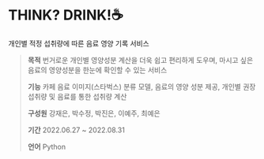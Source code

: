 # THINK? DRINK!☕
개인별 적정 섭취량에 따른 음료 영양 기록 서비스


> **목적** 번거로운 개인별 영양성분 계산을 더욱 쉽고 편리하게 도우며, 마시고 싶은 음료의 영양성분을 한눈에 확인할 수 있는 서비스
> 
> **기능** 카페 음료 이미지(스타벅스) 분류 모델, 음료의 영양 성분 제공, 개인별 권장 섭취량 및 음료를 통한 섭취량 계산
> 
> **구성원** 강재은, 박수정, 박진은, 이예주, 최예은
>
> **기간** 2022.06.27 ~ 2022.08.31
>
> **언어** Python
